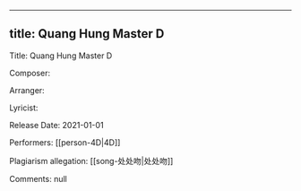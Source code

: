 
---
title: Quang Hung Master D
---
Title: Quang Hung Master D

Composer: 

Arranger: 

Lyricist: 

Release Date: 2021-01-01

Performers: [[person-4D|4D]]

Plagiarism allegation:
[[song-处处吻|处处吻]]

Comments:
null
